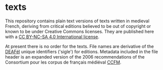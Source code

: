 # texts
This repository contains plain text versions of texts written in medieval French, deriving from critical editions believed to be out of copyright or known to be under Creative Commons licenses. They are published here with a [CC BY-NC-SA 4.0 International license](https://creativecommons.org/licenses/by-nc-sa/4.0/). 

At present there is no order for the texts. File names are derivative of the [DEAFél](http://www.deaf-page.de/fr/bibl_neu.php) unique identifiers ('sigle') for editions. Metadata included in the file header is an expanded version of the 2006 recommendations of the Consortium pour les corpus de français médiéval [CCFM](http://ccfm.ens-lyon.fr/spip.php?rubrique14).
